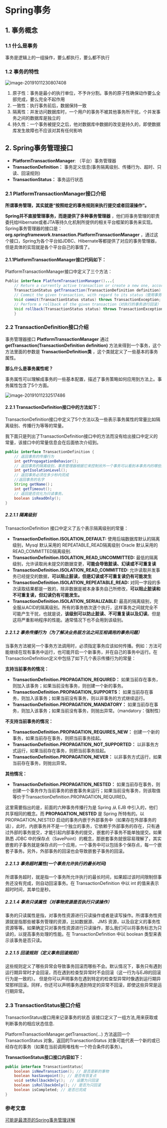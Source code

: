 # Spring事务

## 1. 事务概念

### 1.1 什么是事务

事务是逻辑上的一组操作，要么都执行，要么都不执行

### 1.2 事务的特性

![image-20191011230807408](https://abelsun-1256449468.cos.ap-beijing.myqcloud.com/image/image-20191011230807408.png)

1. 原子性：事务是最小的执行单位，不予许分割。事务的原子性确保动作要么全部完成，要么完全不起作用
2. 一致性：执行事务前后，数据保持一致
3. 隔离性：并发访问数据库时，一个用户的事务不被其他事务所干扰，个并发事务之间的数据库是独立的
4. 持久性：一个事务被提交之后，他对数据库中数据的改变是持久的，即使数据库发生故障也不应该对其有任何影响

## 2. Spring事务管理接口

- **PlatformTransactionManager**: （平台）事务管理器
- **TransactionDefinition：** 事务定义信息(事务隔离级别、传播行为、超时、只读、回滚规则)
- **TransactionStatus：** 事务运行状态

### 2.1 PlatformTransactionManager接口介绍

**所谓事务管理，其实就是“按照给定的事务规则来执行提交或者回滚操作”。**

**Spring并不直接管理事务，而是提供了多种事务管理器** ，他们将事务管理的职责委托给Hibernate或者JTA等持久化机制所提供的相关平台框架的事务来实现。 Spring事务管理器的接口是： **org.springframework.transaction.PlatformTransactionManager** ，通过这个接口，Spring为各个平台如JDBC、Hibernate等都提供了对应的事务管理器，但是具体的实现就是各个平台自己的事情了。

#### 2.1.1PlatformTransactionManager接口代码如下：

PlatformTransactionManager接口中定义了三个方法：

```java
Public interface PlatformTransactionManager()...{  
    // Return a currently active transaction or create a new one, according to the specified propagation behavior（根据指定的传播行为，返回当前活动的事务或创建一个新事务。）
    TransactionStatus getTransaction(TransactionDefinition definition) throws TransactionException; 
    // Commit the given transaction, with regard to its status（使用事务目前的状态提交事务）
    Void commit(TransactionStatus status) throws TransactionException;  
    // Perform a rollback of the given transaction（对执行的事务进行回滚）
    Void rollback(TransactionStatus status) throws TransactionException;  
    } 
```

### 2.2 TransactionDefinition接口介绍

事务管理器接口 **PlatformTransactionManager** 通过 **getTransaction(TransactionDefinition definition)** 方法来得到一个事务，这个方法里面的参数是 **TransactionDefinition类** ，这个类就定义了一些基本的事务属性。

**那么什么是事务属性呢？**

事务属性可以理解成事务的一些基本配置，描述了事务策略如何应用到方法上。事务属性包含了5个方面。 

![image-20191011232517486](https://abelsun-1256449468.cos.ap-beijing.myqcloud.com/image/image-20191011232517486.png)

#### 2.2.1 TransactionDefinition接口中的方法如下：

TransactionDefinition接口中定义了5个方法以及一些表示事务属性的常量比如隔离级别、传播行为等等的常量。

我下面只是列出了TransactionDefinition接口中的方法而没有给出接口中定义的常量，该接口中的常量信息会在后面依次介绍到。

```java
public interface TransactionDefinition {
    // 返回事务的传播行为
    int getPropagationBehavior(); 
    // 返回事务的隔离级别，事务管理器根据它来控制另外一个事务可以看到本事务内的哪些数据
    int getIsolationLevel(); 
    // 返回事务必须在多少秒内完成
    //返回事务的名字
    String getName()；
    int getTimeout();  
    // 返回是否优化为只读事务。
    boolean isReadOnly();
} 
```

##### 2.2.1.1 隔离级别

TransactionDefinition 接口中定义了五个表示隔离级别的常量：

- **TransactionDefinition.ISOLATION_DEFAULT:**	使用后端数据库默认的隔离级别，Mysql 默认采用的 REPEATABLE_READ隔离级别 Oracle 默认采用的 READ_COMMITTED隔离级别.
- **TransactionDefinition.ISOLATION_READ_UNCOMMITTED:** 最低的隔离级别，允许读取尚未提交的数据变更，**可能会导致脏读、幻读或不可重复读**
- **TransactionDefinition.ISOLATION_READ_COMMITTED:** 	允许读取并发事务已经提交的数据，**可以阻止脏读，但是幻读或不可重复读仍有可能发生**
- **TransactionDefinition.ISOLATION_REPEATABLE_READ:** 	对同一字段的多次读取结果都是一致的，除非数据是被本身事务自己所修改，**可以阻止脏读和不可重复读，但幻读仍有可能发生。**
- **TransactionDefinition.ISOLATION_SERIALIZABLE:** 	最高的隔离级别，完全服从ACID的隔离级别。所有的事务依次逐个执行，这样事务之间就完全不可能产生干扰，也就是说，**该级别可以防止脏读、不可重复读以及幻读**。但是这将严重影响程序的性能。通常情况下也不会用到该级别。

##### 2.2.1.2 事务传播行为（为了解决业务层方法之间互相调用的事务问题）

当事务方法被另一个事务方法调用时，必须指定事务应该如何传播。例如：方法可能继续在现有事务中运行，也可能开启一个新事务，并在自己的事务中运行。在TransactionDefinition定义中包括了如下几个表示传播行为的常量：

**支持当前事务的情况：**

- **TransactionDefinition.PROPAGATION_REQUIRED：** 如果当前存在事务，则加入该事务；如果当前没有事务，则创建一个新的事务。
- **TransactionDefinition.PROPAGATION_SUPPORTS：** 如果当前存在事务，则加入该事务；如果当前没有事务，则以非事务的方式继续运行。
- **TransactionDefinition.PROPAGATION_MANDATORY：** 如果当前存在事务，则加入该事务；如果当前没有事务，则抛出异常。（mandatory：强制性）

**不支持当前事务的情况：**

- **TransactionDefinition.PROPAGATION_REQUIRES_NEW：** 创建一个新的事务，如果当前存在事务，则把当前事务挂起。
- **TransactionDefinition.PROPAGATION_NOT_SUPPORTED：** 以非事务方式运行，如果当前存在事务，则把当前事务挂起。
- **TransactionDefinition.PROPAGATION_NEVER：** 以非事务方式运行，如果当前存在事务，则抛出异常。

**其他情况：**

- **TransactionDefinition.PROPAGATION_NESTED：** 如果当前存在事务，则创建一个事务作为当前事务的嵌套事务来运行；如果当前没有事务，则该取值等价于TransactionDefinition.PROPAGATION_REQUIRED。

这里需要指出的是，前面的六种事务传播行为是 Spring 从 EJB 中引入的，他们共享相同的概念。而 **PROPAGATION_NESTED** 是 Spring 所特有的。以 PROPAGATION_NESTED 启动的事务内嵌于外部事务中（如果存在外部事务的话），此时，内嵌事务并不是一个独立的事务，它依赖于外部事务的存在，只有通过外部的事务提交，才能引起内部事务的提交，嵌套的子事务不能单独提交。如果熟悉 JDBC 中的保存点（SavePoint）的概念，那嵌套事务就很容易理解了，其实嵌套的子事务就是保存点的一个应用，一个事务中可以包括多个保存点，每一个嵌套子事务。另外，外部事务的回滚也会导致嵌套子事务的回滚。

##### 2.2.1.3 事务超时属性(一个事务允许执行的最长时间)

所谓事务超时，就是指一个事务所允许执行的最长时间，如果超过该时间限制但事务还没有完成，则自动回滚事务。在 TransactionDefinition 中以 int 的值来表示超时时间，其单位是秒。

##### 2.2.1.4 事务只读属性（对事物资源是否执行只读操作）

事务的只读属性是指，对事务性资源进行只读操作或者是读写操作。所谓事务性资源就是指那些被事务管理的资源，比如数据源、 JMS 资源，以及自定义的事务性资源等等。如果确定只对事务性资源进行只读操作，那么我们可以将事务标志为只读的，以提高事务处理的性能。在 TransactionDefinition 中以 boolean 类型来表示该事务是否只读。

##### 2.2.1.5 回滚规则（定义事务回滚规则）

这些规则定义了哪些异常会导致事务回滚而哪些不会。默认情况下，事务只有遇到运行期异常时才会回滚，而在遇到检查型异常时不会回滚（这一行为与EJB的回滚行为是一致的）。 但是你可以声明事务在遇到特定的检查型异常时像遇到运行期异常那样回滚。同样，你还可以声明事务遇到特定的异常不回滚，即使这些异常是运行期异常。

### 2.3 TransactionStatus接口介绍

TransactionStatus接口用来记录事务的状态 该接口定义了一组方法,用来获取或判断事务的相应状态信息.

PlatformTransactionManager.getTransaction(…) 方法返回一个 TransactionStatus 对象。返回的TransactionStatus 对象可能代表一个新的或已经存在的事务（如果在当前调用堆栈有一个符合条件的事务）。

**TransactionStatus接口接口内容如下：**

```java
public interface TransactionStatus{
    boolean isNewTransaction(); // 是否是新的事物
    boolean hasSavepoint(); // 是否有恢复点
    void setRollbackOnly();  // 设置为只回滚
    boolean isRollbackOnly(); // 是否为只回滚
    boolean isCompleted; // 是否已完成
} 

```



### 参考文章

[可能是最漂亮的Spring事务管理详解](<https://juejin.im/post/5b00c52ef265da0b95276091>)

